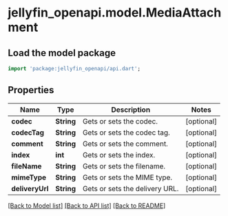 # jellyfin_openapi.model.MediaAttachment

## Load the model package
```dart
import 'package:jellyfin_openapi/api.dart';
```

## Properties
Name | Type | Description | Notes
------------ | ------------- | ------------- | -------------
**codec** | **String** | Gets or sets the codec. | [optional] 
**codecTag** | **String** | Gets or sets the codec tag. | [optional] 
**comment** | **String** | Gets or sets the comment. | [optional] 
**index** | **int** | Gets or sets the index. | [optional] 
**fileName** | **String** | Gets or sets the filename. | [optional] 
**mimeType** | **String** | Gets or sets the MIME type. | [optional] 
**deliveryUrl** | **String** | Gets or sets the delivery URL. | [optional] 

[[Back to Model list]](../README.md#documentation-for-models) [[Back to API list]](../README.md#documentation-for-api-endpoints) [[Back to README]](../README.md)


